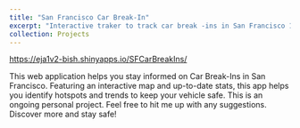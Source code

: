 ```yaml
---
title: "San Francisco Car Break-In"
excerpt: "Interactive traker to track car break -ins in San Francisco 1<br/><img src='/images/sf_car.png' height = '400 width='400'>"
collection: Projects
---
```


https://eja1v2-bish.shinyapps.io/SFCarBreakIns/

This web application helps you stay informed on Car Break-Ins in San Francisco. Featuring an interactive map and up-to-date stats, this app helps you identify hotspots and trends to keep your vehicle safe. This is an ongoing personal project. Feel free to hit me up with any suggestions. <br/>
Discover more and stay safe!
